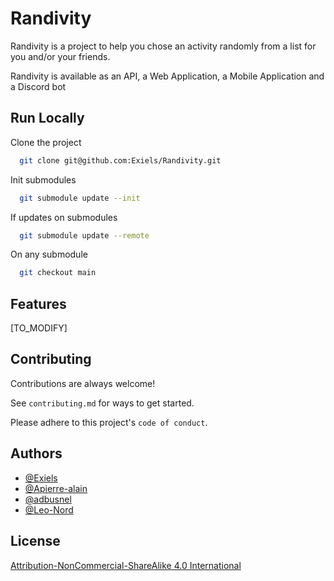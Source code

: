 <!-- Modify, make your own or use readme.so -->
# Randivity

Randivity is a project to help you chose an activity randomly from a list for you and/or your friends.

Randivity is available as an API, a Web Application, a Mobile Application and a Discord bot

## Run Locally

Clone the project

```bash
  git clone git@github.com:Exiels/Randivity.git
```

Init submodules
```bash
  git submodule update --init
```

If updates on submodules
```bash
  git submodule update --remote
```

On any submodule
```bash
  git checkout main
```

## Features

[TO_MODIFY]

## Contributing

Contributions are always welcome!

See `contributing.md` for ways to get started.

Please adhere to this project's `code of conduct`.

## Authors

- [@Exiels](https://www.github.com/Exiels)
- [@Apierre-alain](https://www.github.com/Apierre-alain)
- [@adbusnel](https://www.github.com/adbusnel)
- [@Leo-Nord](https://www.github.com/Leo-Nord)

## License

[Attribution-NonCommercial-ShareAlike 4.0 International](https://creativecommons.org/licenses/by-nc-sa/4.0/legalcode)
